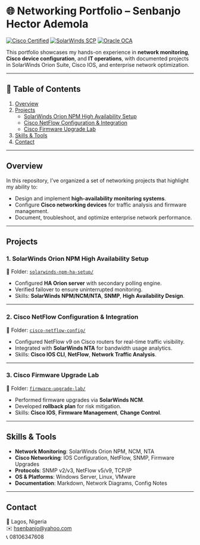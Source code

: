 # 🌐 Networking Portfolio – Senbanjo Hector Ademola

[![Cisco Certified](https://img.shields.io/badge/Cisco-Certified-blue?logo=cisco)]()
[![SolarWinds SCP](https://img.shields.io/badge/SolarWinds-SCP-orange)]()
[![Oracle OCA](https://img.shields.io/badge/Oracle-OCA-red?logo=oracle)]()

This portfolio showcases my hands-on experience in **network monitoring**, **Cisco device configuration**, and **IT operations**, with documented projects in SolarWinds Orion Suite, Cisco IOS, and enterprise network optimization.

---

## 📑 Table of Contents
1. [Overview](#overview)
2. [Projects](#projects)
   - [SolarWinds Orion NPM High Availability Setup](#1-solarwinds-orion-npm-high-availability-setup)
   - [Cisco NetFlow Configuration & Integration](#2-cisco-netflow-configuration--integration)
   - [Cisco Firmware Upgrade Lab](#3-cisco-firmware-upgrade-lab)
3. [Skills & Tools](#skills--tools)
4. [Contact](#contact)

---

## Overview
In this repository, I’ve organized a set of networking projects that highlight my ability to:
- Design and implement **high-availability monitoring systems**.
- Configure **Cisco networking devices** for traffic analysis and firmware management.
- Document, troubleshoot, and optimize enterprise network performance.

---

## Projects

### **1. SolarWinds Orion NPM High Availability Setup**
📂 Folder: [`solarwinds-npm-ha-setup/`](./solarwinds-npm-ha-setup)  
- Configured **HA Orion server** with secondary polling engine.
- Verified failover to ensure uninterrupted monitoring.
- Skills: **SolarWinds NPM/NCM/NTA**, **SNMP**, **High Availability Design**.

---

### **2. Cisco NetFlow Configuration & Integration**
📂 Folder: [`cisco-netflow-config/`](./cisco-netflow-config)  
- Configured NetFlow v9 on Cisco routers for real-time traffic visibility.
- Integrated with **SolarWinds NTA** for bandwidth usage analytics.
- Skills: **Cisco IOS CLI**, **NetFlow**, **Network Traffic Analysis**.

---

### **3. Cisco Firmware Upgrade Lab**
📂 Folder: [`firmware-upgrade-lab/`](./firmware-upgrade-lab)  
- Performed firmware upgrades via **SolarWinds NCM**.
- Developed **rollback plan** for risk mitigation.
- Skills: **Cisco IOS**, **Firmware Management**, **Change Control**.

---

## Skills & Tools
- **Network Monitoring**: SolarWinds Orion NPM, NCM, NTA  
- **Cisco Networking**: IOS Configuration, NetFlow, SNMP, Firmware Upgrades  
- **Protocols**: SNMP v2/v3, NetFlow v5/v9, TCP/IP  
- **OS & Platforms**: Windows Server, Linux, VMware  
- **Documentation**: Markdown, Network Diagrams, Config Notes  

---

## Contact
📍 Lagos, Nigeria  
✉️ hsenbanjo@yahoo.com  
📞 08106347608 
